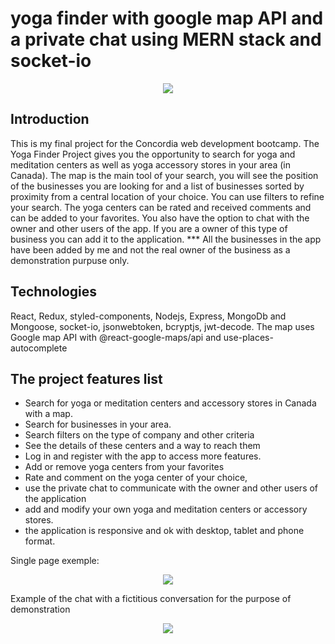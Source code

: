 # yoga finder with google map API and a private chat using MERN stack and socket-io

<p align="center"><img src="/screen/mainMap.PNG"></p>

## Introduction
This is my final project for the Concordia web development bootcamp.
The Yoga Finder Project gives you the opportunity to search for yoga and meditation centers as well as yoga accessory stores in your area (in Canada). The map is the main tool of your search, you will see the position of the businesses you are looking for and a list of businesses sorted by proximity from a central location of your choice. You can use filters to refine your search.
The yoga centers can be rated and received comments and can be added to your favorites. You also have the option to chat with the owner and other users of the app. 
If you are a owner of this type of business you can add it to the application. 
*** All the businesses in the app have been added by me and not the real owner of the business as a demonstration purpuse only. 

## Technologies
 React, Redux, styled-components, Nodejs, Express, MongoDb and Mongoose, socket-io, jsonwebtoken, bcryptjs, jwt-decode.
 The map uses Google map API with @react-google-maps/api and use-places-autocomplete

## The project features list
- Search for yoga or meditation centers and accessory stores in Canada with a map.
- Search for businesses in your area.
- Search filters on the type of company and other criteria
- See the details of these centers and a way to reach them
- Log in and register with the app to access more features.
- Add or remove yoga centers from your favorites
- Rate and comment on the yoga center of your choice,
- use the private chat to communicate with the owner and other users of the application
- add and modify your own yoga and meditation centers or accessory stores.
- the application is responsive and ok with desktop, tablet and phone format. 

Single page exemple: 
<p align="center"><img src="/screen/singlePage.PNG"></p>

Example of the chat with a fictitious conversation for the purpose of demonstration
<p align="center"><img src="/screen/chat.PNG"></p>
